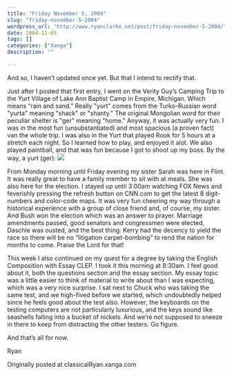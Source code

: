 ```yaml
---
title: "Friday November 5, 2004"
slug: "friday-november-5-2004"
wordpress_url: "http://www.ryanclarke.net/post/friday-november-5-2004/"
date: 2004-11-05
tags: []
categories: ["Xanga"]
description: ""

---
```


And so, I haven’t updated once yet. But that I intend to rectify that.

Just after I posted that first entry, I went on the Verity Guy’s Camping Trip to the Yurt Village of Lake Ann Baptist Camp in Empire, Michigan. Which means “rain and sand.” Really "yurt" comes from the Turko-Russian word "yurta" meaning "shack" or "shanty." The original Mongolian word for their peculiar shelter is "ger" meaning "home." Anyway, it was actually very fun. I was in the most fun (unsubstantiated) and most spacious (a proven fact) van the whole trip. I was also in the Yurt that played Rook for 5 hours at a stretch each night. So I learned how to play, and enjoyed it alot. We also played paintball, and that was fun because I got to shoot up my boss. By the way, a yurt (ger):
 [![](http://www.ggcreations.com.au/tafta/yurt.jpg)](http://www.ggcreations.com.au/tafta/yurt.jpg)

From Monday morning until Friday evening my sister Sarah was here in Flint. It was really great to have a family member to sit with at meals. She was also here for the election. I stayed up until 3:00am watching FOX News and feverishly pressing the refresh button on CNN.com to get the latest 8 digit-numbers and color-code maps. It was very fun cheering my way through a historical experience with a group of close friend and, of course, my sister. And Bush won the election which was an answer to prayer. Marriage amendments passed, good senators and congressmen were elected, Daschle was ousted, and the best thing: Kerry had the decency to yield the race so there will be no “litigation carpet-bombing” to rend the nation for months to come. Praise the Lord for that!

This week I also continued on my quest for a degree by taking the English Composition with Essay CLEP. I took it this morning at 8:30am. I feel good about it, both the questions section and the essay section. My essay topic was a little easier to think of material to write about than I was expecting, which was a very nice surprise. I sat next to Chuck who was taking the same test, and we high-fived before we started, which undoubtedly helped since he feels good about the test also. However, the keyboards on the testing computers are not particularly luxurious, and the keys sound like seashells falling into a bucket of nickels. And we’re not supposed to sneeze in there to keep from distracting the other testers. Go figure.

And that’s all for now.

Ryan

Originally posted at classicalRyan.xanga.com

